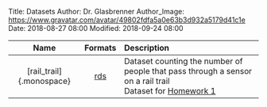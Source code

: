 Title: Datasets
Author: Dr. Glasbrenner
Author_Image: https://www.gravatar.com/avatar/49802fdfa5a0e63b3d932a5179d41c1e
Date: 2018-08-27 08:00
Modified: 2018-09-24 08:00

| Name                      | Formats             | Description                                                                                                                                               |
| :-----------------------: | :-----------------: | :-------------------------------------------------------------------------------------------------------------------------------------------------------- |
| [rail_trail]{.monospace}  | [rds][rail-rds]     | Dataset counting the number of people that pass through a sensor on a rail trail <br> Dataset for [Homework 1]                                            |

[rail-rds]:   /files/datasets/rail_trail.rds
[Homework 1]: /assignments/homework-1/
